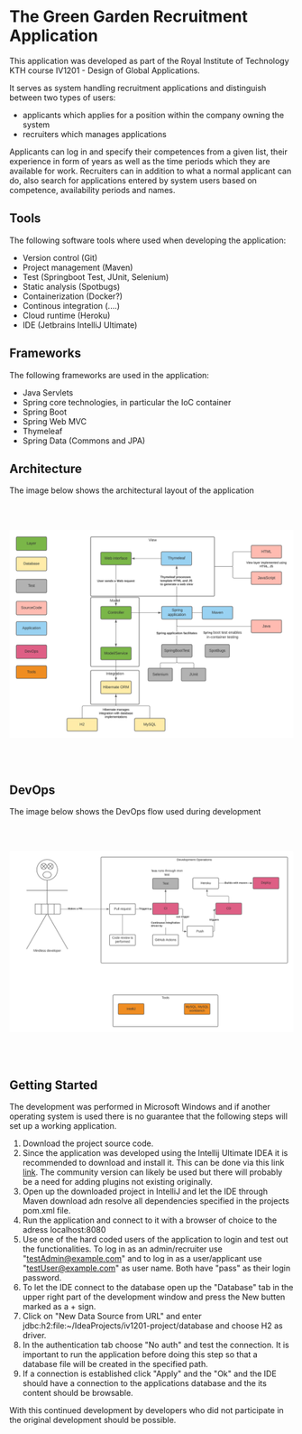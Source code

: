 # The Green Garden Recruitment Application

This application was developed as part of the Royal Institute of Technology KTH course IV1201 - Design of Global Applications.

It serves as system handling recruitment applications and distinguish between two types of users: 
- applicants which applies for a position within the company owning the system 
- recruiters which manages applications

Applicants can log in and specify their competences from a given list, their experience in form of years as well as the time periods which they are available for work.
Recruiters can in addition to what a normal applicant can do, also search for applications entered by system users based on competence, availability periods and names. 

## Tools

The following software tools where used when developing the application:

- Version control (Git)
- Project management (Maven)
- Test (Springboot Test, JUnit, Selenium)
- Static analysis (Spotbugs)
- Containerization (Docker?)
- Continous integration (....)
- Cloud runtime (Heroku)
- IDE (Jetbrains IntelliJ Ultimate)

## Frameworks

The following frameworks are used in the application:

- Java Servlets
- Spring core technologies, in particular the IoC container
- Spring Boot
- Spring Web MVC
- Thymeleaf
- Spring Data (Commons and JPA)

## Architecture

The image below shows the architectural layout of the application

<br/>
<br/>
<p align="center" >
  <img src="images/architecture.png" width="600" >
</p>
<br/>
<br/>

## DevOps

The image below shows the DevOps flow used during development

<br/>
<br/>
<p align="center" >
  <img src="images/devops.png" width="600" >
</p>
<br/>
<br/>


## Getting Started

The development was performed in Microsoft Windows and if another operating system is used there is no guarantee that the following steps will set up a working application.

1. Download the project source code.
2. Since the application was developed using the Intellij Ultimate IDEA it is recommended to download and install it. This can be done via this link [link](https://www.jetbrains.com/idea/). The community version can likely be used but there will probably be a need for adding plugins not existing originally.
3. Open up the downloaded project in IntelliJ and let the IDE through Maven download adn resolve all dependencies specified in the projects pom.xml file.
4. Run the application and connect to it with a browser of choice to the adress localhost:8080
5. Use one of the hard coded users of the application to login and test out the functionalities. To log in as an admin/recruiter use "testAdmin@example.com" and to log in as a user/applicant use "testUser@example.com" as user name. Both have "pass" as their login password.
6. To let the IDE connect to the database open up the "Database" tab in the upper right part of the development window and press the New butten marked as a + sign.
7. Click on "New Data Source from URL" and enter jdbc:h2:file:~/IdeaProjects/iv1201-project/database and choose H2 as driver.
8. In the authentication tab choose "No auth" and test the connection. It is important to run the application before doing this step so that a database file will be created in the specified path.
9. If a connection is established click "Apply" and the "Ok" and the IDE should have a connection to the applications database and the its content should be browsable. 

With this continued development by developers who did not participate in the original development should be possible.  
